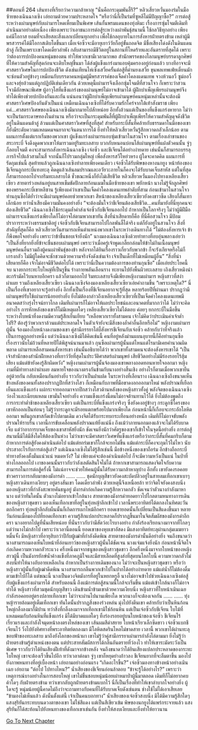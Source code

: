 ##ตอนที่ 264 เส้นทางที่เรียกว่าความกล้าหาญ
“นั่นคือกระดุมพันลี้รึ?” หลิวเสี่ยวหวั่นมองร่มในมือซ้ายของเฉินฉางเซิง เอ่ยถามด้วยความประหลาดใจ “หรือว่านี่ก็เป็นร่มที่ซูหลีไม่มีปัญญาซื้อ?”
การต่อสู้ระหว่างเผ่ามนุษย์กับเผ่ามารโหดเหี้ยมเป็นพิเศษ เส้นกั้นพรมแดนของทุ่งหิมะ เรื่องการซุ่มโจมตีเดิมทีดำเนินมาอย่างต่อเนื่อง เพียงเพราะว่าเอาชนะการต่อสู้ระหว่างเผ่าพันธุ์สนามนี้ ใช้กลวิธีทุกอย่าง เพียงแค่มีโอกาส ยอมที่จะเสียสละสิ่งแลกเปลี่ยนทุกอย่าง เพื่อใช้กลอุบายในการสังหารฝ่ายตรงข้าม เหล่าผู้มีพรสวรรค์ได้มีโอกาสเติบโตขึ้นมา เมื่อเจ๋อซิ่วจะมีอายุเยาว์วัยก็อยู่ขั้นถอดจิต มีชื่อเสียงโด่งดังในดินแดนต้าลู่ ก็เป็นเพราะเขาโดดเดี่ยวลำพัง กลับสามารถมีชีวิตอยู่ในสถานที่โหดร้ายและอันตรายที่สุดได้
เพราะว่าต้องการปกป้องคนหนุ่มของตน ทำให้พวกเขามีเวลามากพอ สำนักพรรคของโลกมนุษย์บรรดาลูกศิษย์ที่ให้ความสำคัญที่สุดก่อนจะเติบใหญ่ขึ้นมา ได้ส่งผู้แข็งแกร่งมาแอบคุ้มครองอยู่ก่อนแล้ว บางทีอาจจะมีศาสตราวิเศษในการปกป้องชีวิต ดังเช่นเทียนไห่เซิ่งเสวี่ยครั้นต่อสู้ที่ด่านยงเสวี่ย ขุนพลเทพเฟ่ยเตี่ยนมักจะซ่อนตัวอยู่ข้างๆ เหมือนกับบรรดาคนหนุ่มผู้มีพรสวรรค์ของเจ็ดคำโคลงแดนเทพ จวงห้วนอวี่ ซูม่ออวี๋และจงฮุ่ยล้วนแต่ถูกปฏิบัติเช่นเดียวกัน ด้วยเหตุนี้เผ่ามารจึงเลือกซุ่มโจมตีที่สวนโจว ก็เพราะว่าสวนโจวมีลักษณะพิเศษ ผู้อาวุโสที่แข็งแกร่งของเผ่ามนุษย์ไม่อาจเข้ามาได้ ผู้ฝึกบำเพ็ญเพียรเผ่ามนุษย์จึงทำได้เพียงช่วยปกป้องกันและกัน
แน่นอนว่าผู้ฝึกบำเพ็ญเพียรเผ่ามนุษย์คนหนุ่มเหล่านั้นจะต้องมีศาสตราวิเศษป้องกันตัวเป็นแน่ เหมือนเฉินฉางเซิงที่ได้รับความรักใคร่จากใต้เท้าสังฆราช เพียงแค่...ศาสตราวิเศษของเฉินฉางเซิงมีมากมายไปสักหน่อย อีกทั้งล้วนแต่เป็นของที่แข็งแกร่งหายาก ไม่ว่าจะเป็นร่มกระดาษทองในตำนาน หรือว่าจะเป็นกระดุมพันลี้ที่ผู้ฝึกบำเพ็ญเพียรให้ความสำคัญดุจดังชีวิต อยู่ในดินแดนต้าลู่ ล้วนแต่เป็นศาสตราวิเศษที่สูงที่สุด!
สำหรับกระบี่สั้นที่คล้ายกับธรรมดาในมือของเขา ก็ยังมีระดับความแหลมคมจนยากจะจินตนาการได้ ยิ่งทำให้หลิวเสี่ยวหวั่นรู้สึกหวาดกลัวเล็กน้อย
ตามแผนการตั้งแต่แรกเริ่มของพวกเขา ผู้แข็งแกร่งเผ่ามารแอบซุ่มเข้ามาในสวนโจว ตามเรื่องเล่าขานของสระกระบี่ จึงดึงดูดพวกเขาให้มารวมอยู่ริมทะเลสาบ บวกกับหนอนบ่อนไส้เผ่ามนุษย์ที่แฝงตัวคนนั้น จู่ๆ ก็ลอบโจมตี คงจะสามารถสังหารเฉินฉางเซิง เจ๋อซิ่ว และชีเจียนได้อย่างง่ายดาย เช่นนั้นก็สามารถบรรลุภารกิจไปแล้วสามในสี่ จากนั้นก็ไปรวมกลุ่มใหญ่ เพื่อสังหารสวีโหย่วหรง
ผู้ใดจะคาดคิด แผนการที่รัดกุมเช่นนี้ สุดท้ายแล้วถูกเฉินฉางเซิงทำลายเพียงคนเดียว
เจ๋อซิ่วได้รับพิษของหางนกยูง หน้าท้องของชีเจียนถูกกระบี่แทงทะลุ คิดดูแล้วเส้นลมปราณและอวัยวะภายในก็คงจะได้รับบาดเจ็บสาหัส แต่ในที่สุดก็สามารถออกไปจากริมทะเลสาบได้ ชั่วขณะหนึ่งก็ยังไม่เสียชีวิต
หลิวเสี่ยวหวั่นมองไปทางเหลียงเสี้ยวเซียว สายตาร่วงหล่นอยู่บนสายเข็มขัดปักลายก้อนเมฆในมือซ้ายของเขา พยักหน้า
นางไม่รู้จักลูกศิษย์ของพรรคกระบี่เขาหลีซาน รู้เพียงแค่ว่าเขาเป็นเจ็ดคำโคลงแดนเทพลำดับที่สาม ก่อนเข้ามาในสวนโจวท่านกุนซือได้ย้ำว่าจะมีเผ่ามนุษย์คอยช่วยพวกเขา
สีหน้าของเหลียงเสี้ยวเซียวยังคงขาวซีด เสียงก็สั่นเทาเล็กน้อย ทว่าน้ำเสียงมีความมั่นคงอย่างยิ่ง “จะต้องมั่นใจว่าชีเจียนต้องเสียชีวิต...คนที่มายังที่นี่ทุกคนจะต้องเสียชีวิต”
เฉินฉางเซิงใช้กระดุมล้ำค่าส่งเจ๋อซิ่วกับชีเจียนออกไป ถ้าหากเป็นโลกจริงๆ ไม่ว่าผู้มีฝีมือเผ่ามารจะแข็งแกร่งเพียงใดก็ไม่อาจไล่ตามพวกเขาทัน สิ่งที่น่าเสียดายก็คือ ที่นี่คือสวนโจว มีป้อมปราการระหว่างธรรมชาติอยู่ เจ๋อซิ่วกับชีเจียนสามารถไปไกลพันลี้ได้จริง แต่ก็ยังอยู่ในสวนโจว
สิ่งที่สำคัญที่สุดก็คือ หลิวเสี่ยวหวั่นสามารถเห็นตำแหน่งพวกเขาในระหว่างเดินทางได้
“ไม่ต้องสังหารเจ้า ข้าก็พึงพอใจอย่างยิ่ง เพราะว่าข้าชื่นชอบเจ้ายิ่งนัก”
นางมองเฉินฉางเซิงด้วยท่าทางที่อบอุ่นพลางเอ่ยว่า “เป็นสิ่งที่ยากยิ่งที่ข้าจะชื่นชอบเผ่ามนุษย์ เพราะว่าเมื่อครู่เจ้าพูดเกลี้ยกล่อมให้ข้าไม่กินเนื้อมนุษย์ มนุษย์คนอื่นรวมถึงผู้คนเผ่าพันธุ์ของข้า หลังจากได้ยินเรื่องราวเกี่ยวกับพวกข้า ก็จะรังเกียจหรือไม่ก็เกรงกลัว ไม่มีผู้ใดคิดจะชักชวนด้วยความจริงจังดังเช่นเจ้า เจ้าเป็นเด็กที่ไม่เหมือนผู้อื่น”
“สิ่งที่น่าเสียดายก็คือ เจ้าไม่อาจมีชีวิตต่อไปได้ เพราะว่านี่เป็นความต้องการของท่านกุนซือ”
เมื่อเอ่ยประโยคนี้จบ นางยกกระทะใบใหญ่ที่เป็นรูขึ้น ร่างกายพลันเลือนราง ทะยานไปยังพื้นผิวทะเลสาบ เถิงเสี่ยวหมิงนำตะกร้ามัดไว้บนหาบอีกครา แล้วก็ตามออกไป
ริมทะเลสาบจึงมีเพียงหญิงงามเผ่ามาร หญิงสาวที่สง่าผ่าเผย รวมถึงเหลียงเสี้ยวเซียว
เฉินฉางเซิงจ้องมองเหลียงเสี้ยวเซียวเอ่ยคำถามขึ้น “เพราะเหตุใด?”
นี่เป็นเรื่องที่เขาอยากจะรู้อย่างยิ่ง อีกทั้งเป็นเรื่องที่ชีเจียนอยากจะรู้ที่สุด หลายร้อยปีที่ผ่านมา ปรากฏว่ามีเผ่ามนุษย์รับใช้เผ่ามารน้อยอย่างยิ่ง ยิ่งไม่ต้องกล่าวถึงเหลียงเสี้ยวเซียวที่เป็นเจ็ดคำโคลงแดนเทพมีอนาคตสว่างรุ่งโรจน์ยาวไกล เดิมทีเผ่ามารก็ไม่อาจให้ผลประโยชน์และอนาคตที่มากกว่าได้ ไม่ว่าจะคิดอย่างไร การหักหลังของเขาก็ไม่มีเหตุผลใดๆ
เหลียงเสี้ยวเซียวไม่ได้ตอบ ค่อยๆ ยกกระบี่ในมือขึ้น ระหว่างใบหน้าที่งดงามมีความรู้สึกเย็นเยียบ
“เหลือพวกเราทั้งสามคน เจ้าไม่คิดว่าประเมินค่าเจ้าต่ำไปรึ? ต้องรู้ว่าพวกเราล้วนแต่ประหลาดใจ ในตัวเจ้ายังจะมีสิ่งของล้ำค่าอื่นอีกหรือไม่”
หญิงงามเผ่ามารผู้นั้น จ้องมองใบหน้างดงามของเขา
คู่สามีภรรยาไล่บี้สังหารชีเจียนกับเจ๋อซิ่ว คล้ายกับว่าที่จริงแล้วเป็นการดูถูกอย่างหนึ่ง แต่ว่าเฉินฉางเซิงมิได้คิดเช่นนี้ คนที่อยู่หลังม่านแผนอุบายนี้ก็คือท่านกุนซือ เรื่องราวนับไม่ถ้วนที่หลายปีได้พิสูจน์นานมาแล้ว กุนซือเผ่ามารผู้นั้นแต่ไหนแต่ไรมามิเคยคำนวณผิดพลาด เผ่ามารเหลือสามคนสังหารเขา เช่นนั้นอธิบายได้ว่า พวกเขาทั้งสามคนจะต้องสังหารเขาได้
“เป็นเจ้าสำนักของสำนักฝึกหลวงที่เยาว์วัยที่สุดในประวัติศาสตร์เผ่ามนุษย์ เสียชีวิตอย่างไม่มีร่องรอยไร้สุ้มเสียง แม้แต่ข้ายังคงรู้สึกผิดหวัง” หญิงงามเผ่ามารผู้นั้นจ้องมองเขาพลางถอดทอนหายใจออกมา
หญิงงามที่มีท่าทางสง่าผ่าเผย ลมหายใจของนางตรงกันข้ามกับนางอย่างสิ้นเชิง อย่างไรก็ตามเมื่อพวกเขายืนอยู่ด้วยกัน กลับเหมือนกันอย่างยิ่ง ราวกับว่าเป็นฝาแฝด
ในระหว่างที่เลือนราง เฉินฉางเซิงถึงขนาดเห็นข้างหลังของคนทั้งสองปรากฏปีกที่สว่างไสว ก็เหมือนกับภาพที่มือขาดงอกออกมาใหม่
พลังปราณที่เยือกเย็นและแข็งแกร่ง แผ่กระจายออกมาจากปีกสว่างไสวด้านหลังของหญิงสาวทั้งคู่
พลังจิตของเฉินฉางเซิงว่องไวและเฉียบแหลม เขามั่นใจอย่างยิ่ง ความแข็งแกร่งนี้ตนไม่อาจต้านทานไว้ได้
ยิ่งไม่ต้องพูดถึง การกระทำต่ำช้าของเหลียงเสี้ยวเซียว แต่เป็นกระบี่ที่แข็งแกร่งจริงๆ ซึ่งยังคงอยู่ข้างๆ
กระดูกซี่โครงของเขาหักออกเป็นท่อนๆ ไม่รู้ว่ากระดูกจะมีรอยแตกพร้อยไปมากเพียงใด ก่อนหน้านี้ก็เกือบจะกระอักโลหิตออกมา พลันถูกเขาสกัดเข้าไปตามเดิม ดวงจิตได้รับกระทบกระเทือนอย่างหนัก เดิมทีก็ไม่อาจขับพลังปราณให้ราบรื่น เวลานี้การขับเคลื่อนพลังปราณแท้ยิ่งแน่นิ่ง ถึงแม้ว่าภายนอกมองแล้วจะไม่ได้รับบาดเจ็บ แต่ว่าอาการบาดเจ็บของเขาสาหัสยิ่งนัก
ชัดเจนยิ่งนักว่าศัตรูของเขาก็เข้าใจในจุดนี้อย่างยิ่ง
การต่อสู้สนามนี้มิได้มีสิ่งใดให้ต้องเป็นห่วง ไม่ว่าเขาจะมีศาสตราวิเศษที่แข็งแกร่งหรือว่ากระบี่สั้นที่คมกริบก็ตาม
ถ้าหากการต่อสู้ยังคงดำเนินต่อไป แม้แต่ยกร่มเขาก็ใกล้จะยกไม่ขึ้น แม้แต่กระบี่ก็คงจะกุมไว้ไม่ไหว นับประสาอะไรกับการต่อสู้เล่า?
แต่เฉินฉางเซิงไม่ได้รู้สึกเช่นนี้
มือข้างหนึ่งของเขาถือร่ม อีกข้างถือกระบี่ ท่าทางยังคงตั้งมั่นแน่วแน่
หมดหวัง? ไม่ เพียงแค่จะต้องดำเนินต่อไป ก็จะมีความหวังเป็นแน่
ในป่าที่ห่างไกลออกไป เงาของคนนั้นราวกับว่าลังเลตัดสินใจไม่ได้
ถ้าหากเขาสามารถแสดงจิตใจกับความสามารถในการต่อสู้ครั้งนี้ ไม่แน่อาจจะช่วยให้คนผู้นั้นได้รับความกล้าหาญบ้าง
อีกทั้ง เขายังคงรอคอยข่าวคราวการกลับมาของมังกรดำ
......
......
ชุดนักบุญสีขาวยังคงสะบัดปลิวอยู่ในสายลมเทือกเขาเบาๆ หญิงสาวเดินทางเงียบๆ อยู่ตรงสันเขา โดดเดี่ยวลำพัง ด้วยเหตุนี้จึงเหนื่อยล้า ทว่าจิตใจยังคงสงบนิ่ง
มองหญิงสาวที่กำลังสะพายคันธนูอยู่ มังกรดำก่อเกิดความรู้สึกหวาดกลัว ชัดเจนว่าตัวนางกำลังมาหานาง แต่ว่าทันใดนั้น ตัวนางไม่อยากเข้าใกล้นาง
สายตาของมังกรดำทอดยาวไปไกลตามหนทางการเดินของหญิงสาวชุดขาว มองเห็นเทือกเขาที่อยู่ในทุ่งหญ้าลึกเข้าไป
เวลานี้พระอาทิตย์ได้ตกลงในทิศตะวันตกอีกครา ทุ่งหญ้าลึกลับผืนนั้นก็เกิดการเผาไหม้อีกครา ยอดเขายอดนั้นก็เปลี่ยนเป็นสีแดงขึ้นมา
หลายวันก่อนเมื่อมองไปที่ยอดเทือกเขา ความรู้สึกแปลกประหลาดก็ปรากฏขึ้นมาในจิตสัมผัสของมังกรดำอีกครา
นางอยากไปดูที่นั่นเสียหน่อย ที่นั่นราวกับว่ามีสัตว์อะไรบางอย่าง กำลังร้องเรียกนางมาจากที่ไกลๆ
แต่ว่านางไม่กล้าไป
เพราะว่าเวลานี้ตอนนี้ ยอดเขาของหุบเขาอัสดง มีแสงอาทิตย์ทะลุผ่านกลุ่มเมฆยาวหมื่นจั้ง มีหญิงสาวที่อายุสิบกว่าปีกับผู้เฒ่าที่กำลังดีดพิณ
สายตาของมังกรดำนั้นดีอย่างยิ่ง จนถึงขนาดว่านางสามารถมองเห็นใบหน้าที่อ่อนเยาว์ของหญิงสาวผู้นั้นได้ชัดเจน
นางแจ่มแจ้งยิ่งนัก ก่อนหน้านี้จิตใจก่อเกิดความหวาดกลัวระแวง ครึ่งหนึ่งมาจากธนูของหญิงสาวชุดขาว อีกครึ่งหนึ่งมาจากใบหน้าของหญิงสาวผู้นี้
เป็นมังกรยักษ์น้ำค้างแข็งที่ภาคภูมิใจและมีสายเลือดที่สูงส่งที่สุดบนโลกใบนี้ ความหวาดกลัวไม่สงบนี้ทำให้นางอับอายเหลือเกิน
ถ้าหากเป็นร่างกายเดิมของนาง ไม่ว่าจะเป็นหญิงสาวชุดขาว หรือว่าหญิงสาวผู้นั้นกับผู้เฒ่าดีดพิณ นางสามารถกลืนพวกเข้าไปในปากได้อย่างง่ายดาย แม้แต่น้ำก็ไม่ต้องดื่มตามเข้าไปก็ได้
แต่ขณะนี้ นางเป็นดวงจิตมังกรที่อยู่ในหยกหรูอี้
นางไม่อาจเข้าไปช่วยเฉินฉางเซิงต่อสู้กับผู้แข็งแกร่งเผ่ามารได้
สำหรับตอนนี้ ถึงแม้การต่อสู้สนามนี้ใกล้จะเริ่มขึ้น แม้แต่เข้าใกล้นางก็ไม่อาจทำได้
หญิงสาวที่สวมชุดนักบุญสีขาว เดินข้ามน้ำข้ามเขาด้วยความเงียบนิ่ง
หญิงสาวที่ใบหน้าเมินเฉย กำลังรอคอยอยู่ตรงปลายเทือกเขา
ไม่ว่าจะผ่านไปนานเพียงใด พวกนางก็จะต้องเจอกัน
......
......
ทุ่งหญ้ารายล้อมอยู่เต็มเทือกเขา ทันใดนั้นปรากฏสิ่งของร่วงหล่น มุ่งไปยังตีนเขา คล้ายกับว่าเป็นหินก้อนใหญ่กลิ้งลงมาก็มิปาน
ทว่าสิ่งที่กลิ้งลงมาจากเทือกเขามิใช่ก้อนหิน แต่เป็นเจ๋อซิ่วกับชีเจียน
ใบไม้ที่แหลมคมกับก้อนหินที่แข็งแกร่ง มิได้มีบาดแผลใดๆ ทิ้งร่องรอยอยู่บนใบหน้าของเจ๋อซิ่ว
ชีเจียนไร้เรี่ยวแรงและกำลังใจมุดหน้าลงตรงไหล่ของเขา เส้นผมสีดำสยาย ใบหน้าเรียวเล็กซีดขาว
เจ๋อซิ่วแบกชีเจียนไว้ วิ่งไปยังทิศทางที่พระอาทิตย์ตกลงมา มีโลหิตสดรินไหลไม่ขาดสาย
เวลานี้ พวกเขาได้ผ่านทะลุขอบฟ้าของทะเลสาบ มาถึงยังโลกของหน้าผา
เขาไม่รู้ว่าคู่สามีภรรยาเผ่ามารกำลังไล่ตามมา ยิ่งไม่รู้ว่าฝ่ายตรงข้ามรู้ตำแหน่งของตน แต่ประสาทสัมผัสการได้กลิ่นอันตรายที่ว่องไว ทำให้เขาระมัดระวังเป็นพิเศษ ราวกับว่าได้ยินเสียงฝีเท้าที่ดังมาจากข้างหลัง จนถึงขนาดว่าได้ยินเสียงแปลกประหลาดของกระทะใบใหญ่
เขาจะต้องเร็วขึ้นไปอีก
ทว่าเวลาต่อมา จู่ๆ เขาก็หยุดย่างก้าวลง
ชีเจียนยากที่จะลืมตาขึ้น มองไปยังภาพหนทางที่อยู่เบื้องหน้า เอ่ยถามอย่างอ่อนแรง “เกิดอะไรขึ้น?”
เจ๋อซิ่วมองทางข้างหน้าอย่างเมินเฉย เอ่ยถาม “ต่อไป ไปทางไหน?”
น้ำเสียงของชีเจียนอ่อนล้าตอบ “ข้าจะรู้ได้อย่างไร?”
เพราะว่าเหตุการณ์บางอย่างในการสอบใหญ่ เขาไม่ชื่นชอบหนุ่มน้อยเผ่าหมาป่าผู้นี้มาตลอด เดิมทีก็ไม่อยากคบค้าใดๆ กับฝ่ายตรงข้าม ทว่าเขากลับถูกฝ่ายตรงข้ามแบกไว้ นี่ก็เป็นเรื่องที่ทำให้เขาลำบากใจอย่างยิ่ง ผู้ใดจะรู้ หนุ่มน้อยผู้นี้คาดไม่ถึงว่าจะถามทางกับคนที่ได้รับบาดเจ็บดังเช่นตน ช่างใช้ไม่ได้เอาเสียเลย
“ข้ามองไม่เห็นแล้ว ดังนั้นตั้งแต่นี้ เจ้าเป็นคนบอกทาง”
น้ำเสียงของเจ๋อซิ่วสงบนิ่ง มิได้มีความรู้สึกใดๆ
แสงสุริยันกระทบบนดวงตาของเขา ไม่ใช่สีแดง แต่เป็นสีเขียวเข้ม
พิษของนกยูงได้แพร่กระจายแล้ว
แสงสุริยันก็ได้สะท้อนไปยังหนทางของเทือกเขาเช่นกัน ยิ่งทำให้สงบเงียบและยิ่งทำให้ยาวนาน


[Go To Next Chapter]( ./268.md)